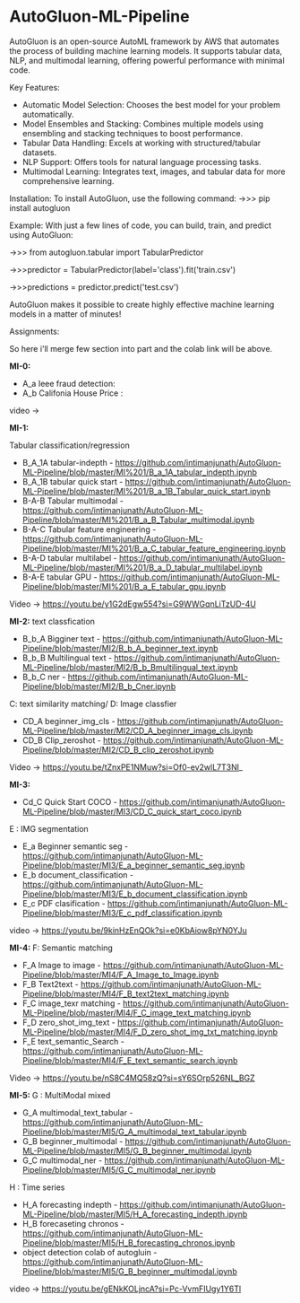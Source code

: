 # AutoGluon-ML-Pipeline
AutoGluon is an open-source AutoML framework by AWS that automates the process of building machine learning models. It supports tabular data, NLP, and multimodal learning, offering powerful performance with minimal code.

Key Features:
* Automatic Model Selection: Chooses the best model for your problem automatically.
* Model Ensembles and Stacking: Combines multiple models using ensembling and stacking techniques to boost performance.
* Tabular Data Handling: Excels at working with structured/tabular datasets.
* NLP Support: Offers tools for natural language processing tasks.
* Multimodal Learning: Integrates text, images, and tabular data for more comprehensive learning.

Installation:
To install AutoGluon, use the following command:
->>> pip install autogluon

Example:
With just a few lines of code, you can build, train, and predict using AutoGluon:

->>> from autogluon.tabular import TabularPredictor

->>>predictor = TabularPredictor(label='class').fit('train.csv')

->>>predictions = predictor.predict('test.csv')

AutoGluon makes it possible to create highly effective machine learning models in a matter of minutes!


Assignments:

So here i'll merge few section into part and the colab link will be above. 

**MI-0:**
* A_a Ieee fraud detection: 
* A_b Califonia House Price : 

video -> 


**MI-1:**

Tabular classification/regression

* B_A_1A tabular-indepth - https://github.com/intimanjunath/AutoGluon-ML-Pipeline/blob/master/MI%201/B_a_1A_tabular_indepth.ipynb
* B_A_1B tabular quick start - https://github.com/intimanjunath/AutoGluon-ML-Pipeline/blob/master/MI%201/B_a_1B_Tabular_quick_start.ipynb
* B-A-B Tabular multimodal - https://github.com/intimanjunath/AutoGluon-ML-Pipeline/blob/master/MI%201/B_a_B_Tabular_multimodal.ipynb
* B-A-C Tabular feature engineering - https://github.com/intimanjunath/AutoGluon-ML-Pipeline/blob/master/MI%201/B_a_C_tabular_feature_engineering.ipynb
* B-A-D tabular multilabel - https://github.com/intimanjunath/AutoGluon-ML-Pipeline/blob/master/MI%201/B_a_D_tabular_multilabel.ipynb
* B-A-E tabular GPU - https://github.com/intimanjunath/AutoGluon-ML-Pipeline/blob/master/MI%201/B_a_E_tabular_gpu.ipynb

Video -> https://youtu.be/y1G2dEgw554?si=G9WWGqnLiTzUD-4U


**MI-2:**
text classfication
* B_b_A Bigginer text - https://github.com/intimanjunath/AutoGluon-ML-Pipeline/blob/master/MI2/B_b_A_beginner_text.ipynb
* B_b_B Multilingual text - https://github.com/intimanjunath/AutoGluon-ML-Pipeline/blob/master/MI2/B_b_Bmultilingual_text.ipynb
* B_b_C ner - https://github.com/intimanjunath/AutoGluon-ML-Pipeline/blob/master/MI2/B_b_Cner.ipynb

C: text similarity matching/ D: Image classfier 
* CD_A beginner_img_cls - https://github.com/intimanjunath/AutoGluon-ML-Pipeline/blob/master/MI2/CD_A_beginner_image_cls.ipynb
* CD_B Clip_zeroshot  - https://github.com/intimanjunath/AutoGluon-ML-Pipeline/blob/master/MI2/CD_B_clip_zeroshot.ipynb

Video -> https://youtu.be/tZnxPE1NMuw?si=Of0-ev2wlL7T3Nl_


**MI-3:**
* Cd_C Quick Start COCO  - https://github.com/intimanjunath/AutoGluon-ML-Pipeline/blob/master/MI3/CD_C_quick_start_coco.ipynb

E : IMG segmentation  
* E_a Beginner semantic seg - https://github.com/intimanjunath/AutoGluon-ML-Pipeline/blob/master/MI3/E_a_beginner_semantic_seg.ipynb
* E_b document_classification - https://github.com/intimanjunath/AutoGluon-ML-Pipeline/blob/master/MI3/E_b_document_classification.ipynb
* E_c PDF clasification - https://github.com/intimanjunath/AutoGluon-ML-Pipeline/blob/master/MI3/E_c_pdf_classification.ipynb

video -> https://youtu.be/9kinHzEnQOk?si=e0KbAiow8pYN0YJu


**MI-4:**
F: Semantic matching 
* F_A Image to image  - https://github.com/intimanjunath/AutoGluon-ML-Pipeline/blob/master/MI4/F_A_Image_to_Image.ipynb
* F_B Text2text - https://github.com/intimanjunath/AutoGluon-ML-Pipeline/blob/master/MI4/F_B_text2text_matching.ipynb
* F_C image_texr matching - https://github.com/intimanjunath/AutoGluon-ML-Pipeline/blob/master/MI4/F_C_image_text_matching.ipynb
* F_D zero_shot_img_text - https://github.com/intimanjunath/AutoGluon-ML-Pipeline/blob/master/MI4/F_D_zero_shot_img_txt_matching.ipynb
* F_E text_semantic_Search - https://github.com/intimanjunath/AutoGluon-ML-Pipeline/blob/master/MI4/F_E_text_semantic_search.ipynb

Video -> https://youtu.be/nS8C4MQ58zQ?si=sY6SOrp526NL_BGZ


**MI-5:**
G : MultiModal mixed 
* G_A multimodal_text_tabular - https://github.com/intimanjunath/AutoGluon-ML-Pipeline/blob/master/MI5/G_A_multimodal_text_tabular.ipynb
* G_B beginner_multimodal - https://github.com/intimanjunath/AutoGluon-ML-Pipeline/blob/master/MI5/G_B_beginner_multimodal.ipynb
* G_C multimodal_ner - https://github.com/intimanjunath/AutoGluon-ML-Pipeline/blob/master/MI5/G_C_multimodal_ner.ipynb

H : Time series 
* H_A forecasting indepth - https://github.com/intimanjunath/AutoGluon-ML-Pipeline/blob/master/MI5/H_A_forecasting_indepth.ipynb
* H_B forecaseting chronos - https://github.com/intimanjunath/AutoGluon-ML-Pipeline/blob/master/MI5/H_B_forecasting_chronos.ipynb
* object detection colab of autogluin - https://github.com/intimanjunath/AutoGluon-ML-Pipeline/blob/master/MI5/G_B_beginner_multimodal.ipynb

video -> https://youtu.be/gENkKOLjncA?si=Pc-VvmFIUgy1Y6Tl 

